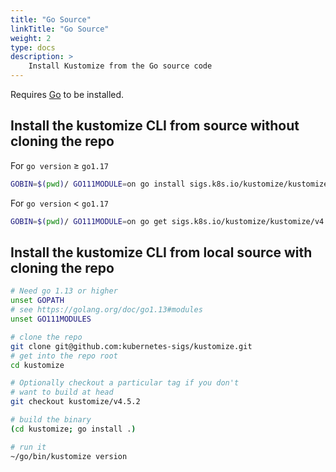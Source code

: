 ```yaml
---
title: "Go Source"
linkTitle: "Go Source"
weight: 2
type: docs
description: >
    Install Kustomize from the Go source code
---
```


Requires [Go] to be installed.

## Install the kustomize CLI from source without cloning the repo

For `go version` ≥ `go1.17`

```bash
GOBIN=$(pwd)/ GO111MODULE=on go install sigs.k8s.io/kustomize/kustomize/v4@latest
```

For `go version` < `go1.17`

```bash
GOBIN=$(pwd)/ GO111MODULE=on go get sigs.k8s.io/kustomize/kustomize/v4
```

## Install the kustomize CLI from local source with cloning the repo

```bash
# Need go 1.13 or higher
unset GOPATH
# see https://golang.org/doc/go1.13#modules
unset GO111MODULES

# clone the repo
git clone git@github.com:kubernetes-sigs/kustomize.git
# get into the repo root
cd kustomize

# Optionally checkout a particular tag if you don't
# want to build at head
git checkout kustomize/v4.5.2

# build the binary
(cd kustomize; go install .)

# run it
~/go/bin/kustomize version
```

[Go]: https://golang.org
